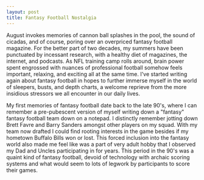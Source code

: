 ```yaml
---
layout: post
title: Fantasy Football Nostalgia  
---
```

<p>August invokes memories of cannon ball splashes in the pool, the sound of cicadas, and of course, poring over an overpriced fantasy football magazine. For the better part of two decades, my summers have been punctuated by incessant research, with a healthy diet of magazines, the internet, and podcasts.  As NFL training camp rolls around, brain power spent engrossed with nuances of professional football somehow feels important, relaxing, and exciting all at the same time.  I've started writing again about fantasy football in hopes to further immerse myself in the world of sleepers, busts, and depth charts, a welcome reprieve from the more insidious stressors we all encounter in our daily lives.  </p>
<p> My first memories of fantasy football date back to the late 90's, where I can remember a pre-pubescent version of myself writing down a "fantasy" fantasy football team down on a notepad.  I distinctly remember jotting down Brett Favre and Barry Sanders amongst other players on my squad.  With my team now drafted I could find rooting interests in the game besides if my hometown Buffalo Bills won or lost.  This forced inclusion into the fantasy world also made me feel like was a part of very adult hobby that I observed my Dad and Uncles participating in for years.  This period in the 90's was a quaint kind of fantasy football, devoid of technology with archaic scoring systems and what would seem to lots of legwork by participants to score their games.  </p>


